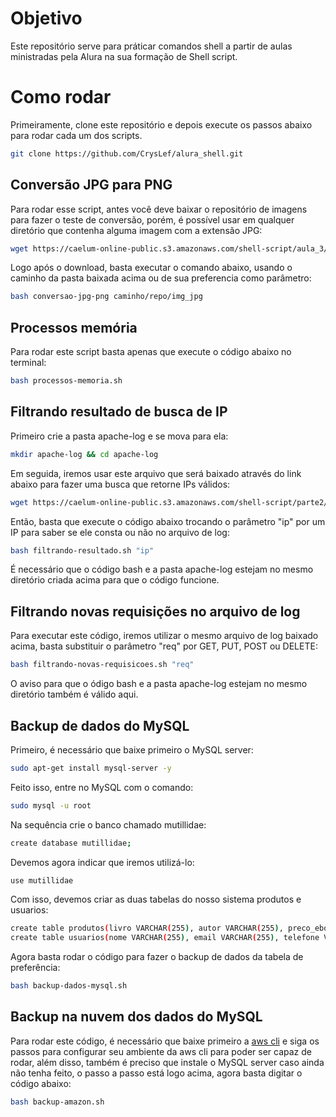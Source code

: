 # Objetivo

Este repositório serve para práticar comandos shell a partir de aulas ministradas pela Alura na sua formação de Shell script.

# Como rodar

Primeiramente, clone este repositório e depois execute os passos abaixo para rodar cada um dos scripts.

```bash
git clone https://github.com/CrysLef/alura_shell.git
```

## Conversão JPG para PNG

Para rodar esse script, antes você deve baixar o repositório de imagens para fazer o teste de conversão, porém, é possível usar em qualquer diretório que contenha alguma imagem com a extensão JPG:

```bash
wget https://caelum-online-public.s3.amazonaws.com/shell-script/aula_3/imagens-novos-livros.zip && unzip imagens-novos-livros.zip 
```

Logo após o download, basta executar o comando abaixo, usando o caminho da pasta baixada acima ou de sua preferencia como parâmetro:

```bash
bash conversao-jpg-png caminho/repo/img_jpg
```
## Processos memória

Para rodar este script basta apenas que execute o código abaixo no terminal:
```bash
bash processos-memoria.sh
```

## Filtrando resultado de busca de IP

Primeiro crie a pasta apache-log e se mova para ela:

```bash
mkdir apache-log && cd apache-log
```
Em seguida, iremos usar este arquivo que será baixado através do link abaixo para fazer uma busca que retorne IPs válidos:

```bash
wget https://caelum-online-public.s3.amazonaws.com/shell-script/parte2/aula_1/apache.log
```

Então, basta que execute o código abaixo trocando o parâmetro "ip" por um IP para saber se ele consta ou não no arquivo de log:

```bash
bash filtrando-resultado.sh "ip"
```

É necessário que o código bash e a pasta apache-log estejam no mesmo diretório criada acima para que o código funcione.

## Filtrando novas requisições no arquivo de log

Para executar este código, iremos utilizar o mesmo arquivo de log baixado acima, basta substituir o parâmetro "req" por GET, PUT, POST ou DELETE:

```bash
bash filtrando-novas-requisicoes.sh "req"
```
O aviso para que o ódigo bash e a pasta apache-log estejam no mesmo diretório também é válido aqui.

## Backup de dados do MySQL

Primeiro, é necessário que baixe primeiro o MySQL server:

```bash
sudo apt-get install mysql-server -y
```

Feito isso, entre no MySQL com o comando:

```bash
sudo mysql -u root
```

Na sequência crie o banco chamado mutillidae:

```bash
create database mutillidae;
```

Devemos agora indicar que iremos utilizá-lo:

```bash
use mutillidae
```

Com isso, devemos criar as duas tabelas do nosso sistema produtos e usuarios:

```bash
create table produtos(livro VARCHAR(255), autor VARCHAR(255), preco_ebook VARCHAR(255), preco_livro VARCHAR(255));
create table usuarios(nome VARCHAR(255), email VARCHAR(255), telefone VARCHAR(255), cidade VARCHAR(255));
```

Agora basta rodar o código para fazer o backup de dados da tabela de preferência:

```bash
bash backup-dados-mysql.sh
```

## Backup na nuvem dos dados do MySQL

Para rodar este código, é necessário que baixe primeiro a [aws cli](https://docs.aws.amazon.com/cli/latest/userguide/getting-started-install.html) e siga os passos para configurar seu ambiente da aws cli para poder ser capaz de rodar, além disso, também é preciso que instale o MySQL server caso ainda não tenha feito, o passo a passo está logo acima, agora basta digitar o código abaixo:

```bash
bash backup-amazon.sh
```
